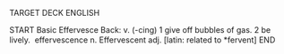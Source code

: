 TARGET DECK
ENGLISH

START
Basic
Effervesce
Back: v. (-cing) 1 give off bubbles of gas. 2 be lively.  effervescence n. Effervescent adj. [latin: related to *fervent]
END
